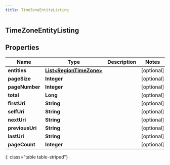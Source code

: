 ```yaml
---
title: TimeZoneEntityListing
---
```


## TimeZoneEntityListing

## Properties

| Name            | Type                                                                     | Description | Notes      |
| --------------- | ------------------------------------------------------------------------ | ----------- | ---------- |
| **entities**    | <!----><!---->[**List&lt;RegionTimeZone&gt;**](RegionTimeZone.md)<!----> |             | [optional] |
| **pageSize**    | <!----><!---->**Integer**<!---->                                         |             | [optional] |
| **pageNumber**  | <!----><!---->**Integer**<!---->                                         |             | [optional] |
| **total**       | <!----><!---->**Long**<!---->                                            |             | [optional] |
| **firstUri**    | <!----><!---->**String**<!---->                                          |             | [optional] |
| **selfUri**     | <!----><!---->**String**<!---->                                          |             | [optional] |
| **nextUri**     | <!----><!---->**String**<!---->                                          |             | [optional] |
| **previousUri** | <!----><!---->**String**<!---->                                          |             | [optional] |
| **lastUri**     | <!----><!---->**String**<!---->                                          |             | [optional] |
| **pageCount**   | <!----><!---->**Integer**<!---->                                         |             | [optional] |

{: class="table table-striped"}
